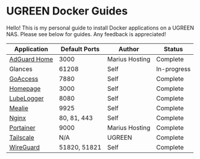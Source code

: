 # UGREEN Docker Guides

Hello! This is my personal guide to install Docker applications on a UGREEN NAS. Please see below for guides. Any feedback is appreciated!

| Application | Default Ports | Author | Status |
| --- | --- | --- | --- |
| [AdGuard Home](https://mariushosting.com/how-to-install-adguard-on-your-ugreen-nas/) | 3000 | Marius Hosting | Complete |
| Glances | 61208 | Self | In-progress |
| [GoAccess](https://github.com/EszopiCoder/ugreen-docker-guides/wiki/GoAccess) | 7880 | Self | Complete |
| [Homepage](https://github.com/EszopiCoder/ugreen-docker-guides/wiki/Homepage) | 3000 | Self | Complete |
| [LubeLogger](https://github.com/EszopiCoder/ugreen-docker-guides/wiki/Lubelogger) | 8080 | Self | Complete |
| [Mealie](https://github.com/EszopiCoder/ugreen-docker-guides/wiki/Mealie) | 9925 | Self | Complete |
| [Nginx](https://github.com/EszopiCoder/ugreen-docker-guides/wiki/Nginx) | 80, 81, 443 | Self | Complete |
| [Portainer](https://mariushosting.com/how-to-install-portainer-on-your-ugreen-nas/) | 9000 | Marius Hosting | Complete |
| [Tailscale](https://support.ugnas.com/knowledgecenter-h5/#/articleDetail?custom=eyJ0eXBlIjoidGFnMDAyIiwibGFuZ3VhZ2UiOiJlbi1VUyIsImlkIjozNzI5LCJhcnRpY2xlSW5mb0lkIjo2MjIsImNsaWVudFR5cGUiOiJQQyIsImFydGljbGVWZXJzaW9uIjoiIn0%3D) | N/A | UGREEN | Complete |
| [WireGuard](https://github.com/EszopiCoder/ugreen-docker-guides/wiki/WireGuard) | 51820, 51821 | Self | Complete |
